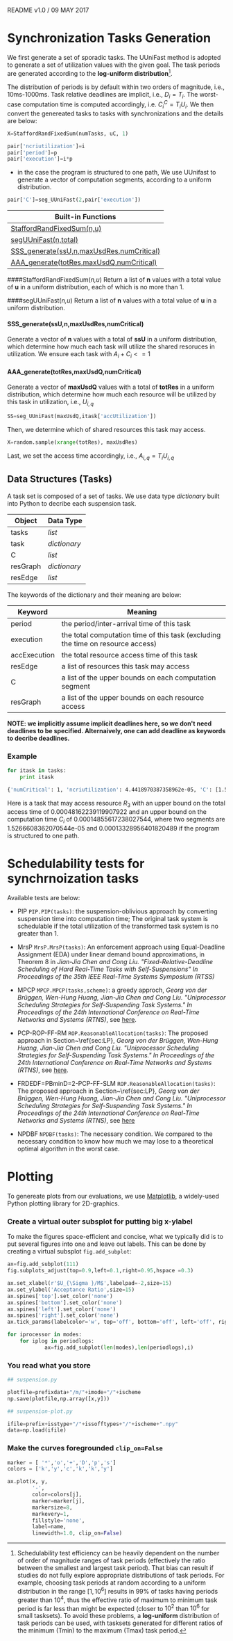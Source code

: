 README v1.0 / 09 MAY 2017

# Synchronization Tasks Generation

We first generate a set of sporadic tasks. 
The UUniFast method is adopted to generate a set of utilization values with the given goal.
The task periods are generated according to the **log-uniform distribution**[^1].
[^1]: Schedulability test efficiency can be heavily dependent on the number of order of magnitude ranges of task periods (effectively the ratio between the smallest and largest task period). That bias can result if studies do not fully explore appropriate distributions of task periods. For example, choosing task periods at random according to a uniform distribution in the range $[1, 10^6]$ results in 99% of tasks having periods greater than $10^4$, thus the effective ratio of maximum to minimum task period is far less than might be expected (closer to $10^2$ than $10^6$ for small tasksets). To avoid these problems, a **log-uniform** distribution of task periods can be used, with tasksets generated for different ratios of the minimum (Tmin) to the maximum (Tmax) task period.



 The distribution of periods is by default within two orders of magnitude, i.e., $10$ms-$1000$ms. Task relative deadlines are implicit, i.e., $D_i=T_i$. The worst-case computation time is computed accordingly, i.e. $C_i^C=T_iU_i$. We then convert the genereated tasks to tasks with synchronizations and the details are below:



```python
X=StaffordRandFixedSum(numTasks, uC, 1)
```
```python
pair['ncriutilization']=i
pair['period']=p
pair['execution']=i*p
```
+ in the case the program is structured to one path,  We use UUnifast to generate a vector of computation segments, according to a uniform distribution.

```python
pair['C']=seg_UUniFast(2,pair['execution'])
```


| Built-in Functions |
| ------------------- |
| [StaffordRandFixedSum(n,u)](#rfs)|
| [segUUniFast(n,total)](#seguuni)|
|[SSS_generate(ssU,n,maxUsdRes,numCritical)](#sssetgen)|
|[AAA_generate(totRes,maxUsdQ,numCritical)](#aaagen)|

####<a id="rfs"></a>StaffordRandFixedSum(_n,u_)
Return a list of **n** values with a total value of **u** in a uniform distribution, each of which is no more than 1.

####<a id="seguuni"></a>segUUniFast(_n,u_)
Return a list of **n** values with a total value of **u** in a uniform distribution.



#### <a id="sssetgen"></a>SSS_generate(ssU,n,maxUsdRes,numCritical)
Generate a vector of **n** values with a total of **ssU** in a uniform distribution, which determine how much each task will utilize the shared resoruces in utilization. We ensure each task with $A_i+C_i<=1$

#### <a id="aaagen"></a>AAA_generate(totRes,maxUsdQ,numCritical)
Generate a vector of **maxUsdQ** values with a total of **totRes** in a uniform distribution, which determine how much each resource will be utilized by this task in utilization, i.e., $U_{i,q}$ 
```python
SS=seg_UUniFast(maxUsdQ,itask['accUtilization'])
```
Then, we determine which of shared resources this task may access.

```python
X=random.sample(xrange(totRes), maxUsdRes)
```
Last, we set the access time accordingly, i.e., $A_{i,q}=T_iU_{i,q}$
## Data Structures (Tasks)

A task set is composed of a set of tasks. We use data type *dictionary* built into Python to decribe each suspension task.

| Object         | Data Type       	  |
| -------------  | -------------------|
| tasks          | _list_             |
| task           | _dictionary_       |
| C           | _list_             |
| resGraph           | _dictionary_             |
| resEdge        | _list_             |

The keywords of the dictionary and their meaning are below:

| Keyword        | Meaning                                  |
| -------------  | -----------------------------------------------|
| period         | the period/inter-arrival time of this task             |
| execution      | the total computation time of this task (excluding the time on resource access)   |
| accExecution       | the total resource access time of this task   |
| resEdge        | a list of resources this task may access   |
| C           | a list of the upper bounds on each computation segment   									|
| resGraph           | a list of the upper bounds on each resource access   |



**NOTE: we implicitly assume implicit deadlines here, so we don't need deadlines to be specified. Alternaively, one can add deadline as keywords to decribe deadlines.**

### Example 
```python
for itask in tasks:			
	print itask
```
```bash
{'numCritical': 1, 'ncriutilization': 4.4418970387358962e-05, 'C': [1.5266608362070544e-05, 0.00013328956401820489], 'maxUsdRes': 1, 'resEdge': [3], 'accUtilization': 0.00014400728283304499, 'period': 3.3444307935276347, 'utilization': 0.00018842625322040396, 'accExecution': 0.00048162239119907922, 'execution': 0.00014855617238027544, 'resGraph': [{'totacc': 0}, {'totacc': 0}, {'totacc': 0}, {'totacc': 0.00048162239119907922, 'maxacc': 0.00048162239119907922}]}
```
Here is a task that may access resource $R_3$ with an upper bound on the total access time of 0.00048162239119907922 and an upper bound on the computation time $C_i$ of 0.00014855617238027544, where two segments are 1.5266608362070544e-05 and  0.00013328956401820489 if the program is structured to one path.

# Schedulability tests for synchrnoization tasks 

Available tests are below:


* PIP `PIP.PIP(tasks)`: the suspension-oblivious approach by converting suspension time into computation time; The original task system is schedulable if the total utilization of the transformed task system is no greater than 1.
* MrsP `MrsP.MrsP(tasks)`: An enforcement approach using Equal-Deadline Assignment (EDA)
	under linear demand bound approximations, in Theorem 8 in *Jian-Jia Chen and Cong Liu. "Fixed-Relative-Deadline Scheduling of Hard Real-Time Tasks with Self-Suspensions" In Proceedings of the 35th IEEE Real-Time Systems Symposium (RTSS)*

* MPCP `MPCP.MPCP(tasks,scheme)`: a greedy approch, *Georg von der Brüggen, Wen-Hung Huang, Jian-Jia Chen and Cong Liu. "Uniprocessor Scheduling Strategies for Self-Suspending Task Systems." In Proceedings of the 24th International Conference on Real-Time Networks and Systems (RTNS)*, see [here](http://dl.acm.org/ft_gateway.cfm?id=2997497\&ftid=1804918\&dwn=1\&CFID=691780547\&CFTOKEN=64912419).
* PCP-ROP-FF-RM `ROP.ReasonableAllocation(tasks)`: The proposed approach in Section~\ref{sec:LP}, *Georg von der Brüggen, Wen-Hung Huang, Jian-Jia Chen and Cong Liu. "Uniprocessor Scheduling Strategies for Self-Suspending Task Systems." In Proceedings of the 24th International Conference on Real-Time Networks and Systems (RTNS)*, see [here](http://dl.acm.org/ft_gateway.cfm?id=2997497\&ftid=1804918\&dwn=1\&CFID=691780547\&CFTOKEN=64912419).

* FRDEDF=PBminD=2-PCP-FF-SLM `ROP.ReasonableAllocation(tasks)`: The proposed approach in Section~\ref{sec:LP}, *Georg von der Brüggen, Wen-Hung Huang, Jian-Jia Chen and Cong Liu. "Uniprocessor Scheduling Strategies for Self-Suspending Task Systems." In Proceedings of the 24th International Conference on Real-Time Networks and Systems (RTNS)*, see [here](http://dl.acm.org/ft_gateway.cfm?id=2997497\&ftid=1804918\&dwn=1\&CFID=691780547\&CFTOKEN=64912419)

* NPDBF `NPDBF(tasks)`: The necessary condition. We compared to the necessary condition to know how much we may lose to a
theoretical optimal algorithm in the worst case. 




# Plotting

To genereate plots from our evaluations, we use [Matplotlib](http://matplotlib.org/ ""), a widely-used Python plotting library for 2D-graphics.


### Create a virtual outer subsplot for putting big x-ylabel 

To make the figures space-efficient and concise, what we typically did is to put several figures into one and leave out labels. This can be done by creating a virtual subsplot `fig.add_subplot`:

```python
ax=fig.add_subplot(111)
fig.subplots_adjust(top=0.9,left=0.1,right=0.95,hspace =0.3)

ax.set_xlabel(r'$U_{\Sigma }/M$',labelpad=-2,size=15)
ax.set_ylabel('Acceptance Ratio',size=15)
ax.spines['top'].set_color('none')
ax.spines['bottom'].set_color('none')
ax.spines['left'].set_color('none')
ax.spines['right'].set_color('none')
ax.tick_params(labelcolor='w', top='off', bottom='off', left='off', right='off')

for iprocessor in modes:
	for iplog in periodlogs:		
			ax=fig.add_subplot(len(modes),len(periodlogs),i)
```
### You read what you store
```python
## suspension.py

plotfile=prefixdata+"/m/"+imode+"/"+ischeme
np.save(plotfile,np.array([x,y]))
```

```python
## suspension-plot.py

ifile=prefix+isstype+"/"+issofftypes+"/"+ischeme+".npy"		
data=np.load(ifile)
```
### Make the curves foregrounded  `clip_on=False`

```python
marker = [ '*','o','+','D','p','s']
colors = ['k','y','c','k','k','y']

ax.plot(x, y,
 		'-', 
 		color=colors[j],
 		marker=marker[j],
 		markersize=8,
 		markevery=1,
 		fillstyle='none',
 		label=name, 					
 		linewidth=1.0, clip_on=False)
```
